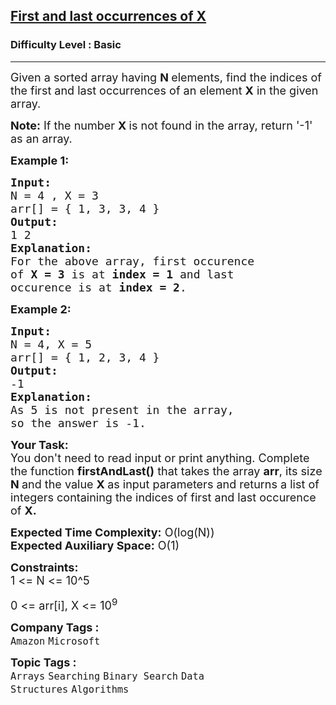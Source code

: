 <h2><a href="https://practice.geeksforgeeks.org/problems/first-and-last-occurrences-of-x2041/1?utm_source=geeksforgeeks&utm_medium=ml_article_practice_tab&utm_campaign=article_practice_tab">First and last occurrences of X</a></h2><h3>Difficulty Level : Basic</h3><hr><div class="problems_problem_content__Xm_eO"><p><span style="font-size:18px">Given a sorted array having <strong>N&nbsp;</strong>elements,&nbsp;find the indices&nbsp;of the first and last occurrences of an element <strong>X</strong>&nbsp;in the given array.</span></p>

<p><span style="font-size:18px"><strong>Note:</strong> If the number <strong>X&nbsp;</strong>is not found in the array, return '-1' as an array.</span></p>

<p><span style="font-size:18px"><strong>Example 1:</strong></span></p>

<pre><span style="font-size:18px"><strong>Input:</strong>
N = 4 , X = 3
arr[] = { 1, 3, 3, 4 }
<strong>Output:</strong>
1 2
<strong>Explanation:</strong>
For the above array, first occurence
of <strong>X = 3 </strong>is at <strong>index = 1</strong> and last
occurence is at <strong>index = 2</strong>.</span>
</pre>

<p><span style="font-size:18px"><strong>Example 2:</strong></span></p>

<pre><span style="font-size:18px"><strong>Input:</strong>
N = 4, X = 5
arr[] = { 1, 2, 3, 4 }
<strong>Output:</strong>
-1
<strong>Explanation: </strong>
As 5 is not present in the array,
so the answer is -1.</span></pre>

<p><span style="font-size:18px"><strong>Your Task:</strong><br>
You don't need to read input or print anything. Complete the function <strong>firstAndLast</strong><strong>()</strong> that takes the array <strong>arr</strong>, its size <strong>N&nbsp;</strong>and the value <strong>X&nbsp;</strong>as input parameters and returns a list of integers containing the indices of first and last occurence of&nbsp;<strong>X.</strong></span></p>

<p><span style="font-size:18px"><strong>Expected Time Complexity:</strong> O(log(N))<br>
<strong>Expected Auxiliary Space:</strong> O(1)</span></p>

<p><span style="font-size:18px"><strong>Constraints:&nbsp;</strong><br>
1 &lt;= N &lt;= 10^5&nbsp;</span></p>

<p><span style="font-size:18px">0 &lt;= arr[i], X &lt;= 10<sup>9</sup></span></p>
</div><p><span style=font-size:18px><strong>Company Tags : </strong><br><code>Amazon</code>&nbsp;<code>Microsoft</code>&nbsp;<br><p><span style=font-size:18px><strong>Topic Tags : </strong><br><code>Arrays</code>&nbsp;<code>Searching</code>&nbsp;<code>Binary Search</code>&nbsp;<code>Data Structures</code>&nbsp;<code>Algorithms</code>&nbsp;
